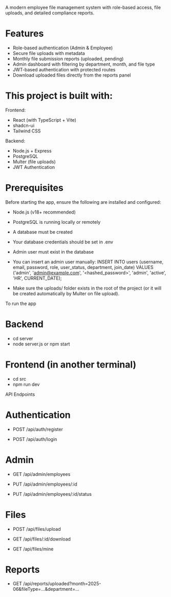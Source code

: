 A modern employee file management system with role-based access, file uploads, and detailed compliance reports.

 # Features
 - Role-based authentication (Admin & Employee)
 - Secure file uploads with metadata
 - Monthly file submission reports (uploaded, pending)
 - Admin dashboard with filtering by department, month, and file type
 - JWT-based authentication with protected routes
 - Download uploaded files directly from the reports panel

 # This project is built with:
Frontend:
 - React (with TypeScript + Vite)
 - shadcn-ui
 - Tailwind CSS

Backend:
 - Node.js + Express
 - PostgreSQL
 - Multer (file uploads)
 - JWT Authentication

 # Prerequisites
  Before starting the app, ensure the following are installed and configured:
 
 - Node.js (v18+ recommended)

 - PostgreSQL is running locally or remotely

 - A database must be created

 - Your database credentials should be set in .env

 - Admin user must exist in the database

 - You can insert an admin user manually:
    INSERT INTO users (username, email, password, role, user_status, department, join_date)
    VALUES ('admin', 'admin@example.com', '<hashed_password>', 'admin', 'active', 'HR', CURRENT_DATE);
 
 - Make sure the uploads/ folder exists in the root of the project (or it will be created automatically by Multer on file upload).

To run the app
 # Backend
 - cd server
 - node server.js or npm start

 # Frontend (in another terminal)
 - cd src
 - npm run dev

API Endpoints
 # Authentication
 - POST /api/auth/register

 - POST /api/auth/login

 # Admin
 - GET /api/admin/employees

 - PUT /api/admin/employees/:id

 - PUT /api/admin/employees/:id/status

 # Files
 - POST /api/files/upload

 - GET /api/files/:id/download

 - GET /api/files/mine

 # Reports
 - GET /api/reports/uploaded?month=2025-06&fileType=...&department=...
